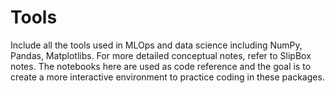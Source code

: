 # Tools

Include all the tools used in MLOps and data science including NumPy, Pandas, Matplotlibs. For more detailed conceptual
notes, refer to SlipBox notes. The notebooks here are used as code reference and the goal is to create a more
interactive environment to practice coding in these packages.
